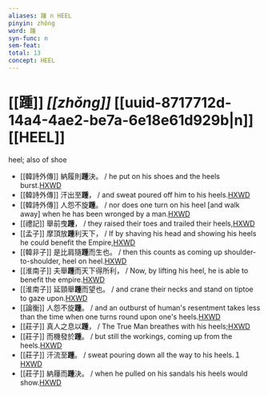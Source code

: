 ```yaml
---
aliases: 踵 n HEEL
pinyin: zhǒng
word: 踵
syn-func: n
sem-feat: 
total: 13
concept: HEEL 
---
```

# [[踵]] *[[zhǒng]]*  [[uuid-8717712d-14a4-4ae2-be7a-6e18e61d929b|n]] [[HEEL]]
heel; also of shoe
 - [[韓詩外傳]] 納履則**踵**決。 / he put on his shoes and the heels burst.[HXWD](https://hxwd.org/textview.html?location=KR1c0066_tls_001-9a.16)
 - [[韓詩外傳]] 汗出至**踵**， / and sweat poured off him to his heels.[HXWD](https://hxwd.org/textview.html?location=KR1c0066_tls_010-10a.23)
 - [[韓詩外傳]] 人怨不旋**踵**。 / nor does one turn on his heel [and walk away] when he has been wronged by a man.[HXWD](https://hxwd.org/textview.html?location=KR1c0066_tls_010-7a.31)
 - [[禮記]] 舉前曳**踵**， / they raised their toes and trailed their heels,[HXWD](https://hxwd.org/textview.html?location=KR1d0052_tls_013-27a.16)
 - [[孟子]] 摩頂放**踵**利天下， / If by shaving his head and showing his heels he could benefit the Empire,[HXWD](https://hxwd.org/textview.html?location=KR1h0001_tls_013-28a.7)
 - [[韓非子]] 是比肩隨**踵**而生也。 / then this counts as coming up shoulder-to-shoulder, heel on heel.[HXWD](https://hxwd.org/textview.html?location=KR3c0005_tls_040-19a.6)
 - [[淮南子]] 夫舉**踵**而天下得所利， / Now, by lifting his heel, he is able to benefit the empire.[HXWD](https://hxwd.org/textview.html?location=KR3j0010_tls_009-18a.5)
 - [[淮南子]] 延頸舉**踵**而望也。 / and crane their necks and stand on tiptoe to gaze upon.[HXWD](https://hxwd.org/textview.html?location=KR3j0010_tls_009-27a.6)
 - [[論衡]] 人怨不旋**踵**。 / and an outburst of human's resentment takes less than the time when one turns round upon one's heels.[HXWD](https://hxwd.org/textview.html?location=KR3j0080_tls_023-17a.14)
 - [[莊子]] 真人之息以**踵**， / The True Man breathes with his heels;[HXWD](https://hxwd.org/textview.html?location=KR5c0126_tls_006-1a.38)
 - [[莊子]] 而機發於**踵**。 / but still the workings, coming up from the heels.[HXWD](https://hxwd.org/textview.html?location=KR5c0126_tls_007-7a.14)
 - [[莊子]] 汗流至**踵**。 / sweat pouring down all the way to his heels.１[HXWD](https://hxwd.org/textview.html?location=KR5c0126_tls_021-14a.23)
 - [[莊子]] 納屨而**踵**決。
                     / when he pulled on his sandals his heels would show.[HXWD](https://hxwd.org/textview.html?location=KR5c0126_tls_028-15a.10)